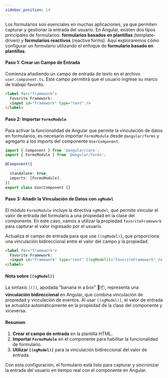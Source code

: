 ```yaml
---
sidebar_position: 14
---
```


Los formularios son esenciales en muchas aplicaciones, ya que permiten capturar y gestionar la entrada del usuario. En Angular, existen dos tipos principales de formularios: **formularios basados en plantillas** (template-driven) y **formularios reactivos** (reactive forms). Aquí exploraremos cómo configurar un formulario utilizando el enfoque de **formulario basado en plantillas**.

<Card>

#### Paso 1: Crear un Campo de Entrada

Comienza añadiendo un campo de entrada de texto en el archivo `user.component.ts`. Este campo permitirá que el usuario ingrese su marco de trabajo favorito.

<Card>

```html
<label for="framework">
  Favorite Framework:
  <input id="framework" type="text" />
</label>
```
    
</Card>
    
</Card>

<Card>

#### Paso 2: Importar `FormsModule`

Para activar la funcionalidad de Angular que permite la vinculación de datos en formularios, es necesario importar `FormsModule` desde `@angular/forms` y agregarlo a los imports del componente `UserComponent`.

<Card>

```typescript
import { Component } from '@angular/core';
import { FormsModule } from '@angular/forms';

@Component({
    ...
  standalone: true,
  imports: [FormsModule],
})
export class UserComponent {}
```
    
</Card>
    
</Card>

<Card>

#### Paso 3: Añadir la Vinculación de Datos con `ngModel`

El módulo `FormsModule` incluye la directiva `ngModel`, que permite vincular el valor de entrada del formulario a una propiedad en la clase del componente. En este caso, vamos a utilizar la propiedad `favoriteFramework` para capturar el valor ingresado por el usuario.

Actualiza el campo de entrada para que use `[(ngModel)]`, que proporciona una vinculación bidireccional entre el valor del campo y la propiedad.

<Card>

```html
<label for="framework">
  Favorite Framework:
  <input id="framework" type="text" [(ngModel)]="favoriteFramework" />
</label>
```
    
</Card>

<Card color='yellow'>

#### Nota sobre `[(ngModel)]`
La sintaxis `[()]`, apodada "banana in a box" 🍌📦, representa una **vinculación bidireccional** en Angular, que combina vinculación de propiedad y vinculación de eventos. Al usar `[(ngModel)]`, el valor de entrada se actualiza automáticamente en la propiedad de la clase del componente y viceversa.
    
</Card>
    
</Card>

#### Resumen

1. **Crear el campo de entrada** en la plantilla HTML.
2. **Importar `FormsModule`** en el componente para habilitar la funcionalidad de formulario.
3. **Utilizar `[(ngModel)]`** para la vinculación bidireccional del valor de entrada.

Con esta configuración, el formulario está listo para capturar y sincronizar la entrada del usuario en tiempo real con el componente en Angular.